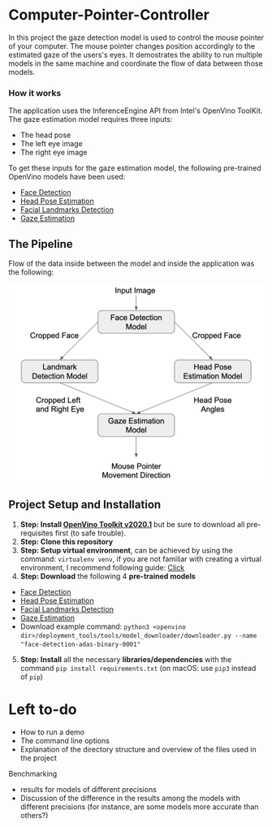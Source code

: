 # Computer-Pointer-Controller

In this project the gaze detection model is used to control the mouse pointer of your computer. The mouse pointer changes position accordingly to the estimated gaze of the users's eyes. It demostrates the ability to run multiple models in the same machine and coordinate the flow of data between those models.

### How it works

The application uses the InferenceEngine API from Intel's OpenVino ToolKit. The gaze estimation model requires three inputs:

- The head pose 
- The left eye image
- The right eye image

To get these inputs for the gaze estimation model, the following pre-trained OpenVino models have been used:

- [Face Detection](https://docs.openvinotoolkit.org/latest/_models_intel_face_detection_adas_binary_0001_description_face_detection_adas_binary_0001.html)
- [Head Pose Estimation](https://docs.openvinotoolkit.org/latest/_models_intel_head_pose_estimation_adas_0001_description_head_pose_estimation_adas_0001.html)
- [Facial Landmarks Detection](https://docs.openvinotoolkit.org/latest/_models_intel_landmarks_regression_retail_0009_description_landmarks_regression_retail_0009.html)
- [Gaze Estimation](https://docs.openvinotoolkit.org/2019_R1/_gaze_estimation_adas_0002_description_gaze_estimation_adas_0002.html)

## The Pipeline

Flow of the data inside between the model and inside the application was the following:

![data_pipeline](https://github.com/HartP97/Computer-Pointer-Controller/blob/master/result_images/data_pipeline.png)


## Project Setup and Installation

1. **Step: Install [OpenVino Toolkit v2020.1](https://docs.openvinotoolkit.org/latest/)** but be sure to download all pre-requisites first (to safe trouble).
2. **Step: Clone this repository**
3. **Step: Setup virtual environment**, can be achieved by using the command: `virtualenv venv`, if you are not familiar with creating a virtual environment, I recommend following guide: [Click](https://packaging.python.org/guides/installing-using-pip-and-virtual-environments/)
4. **Step: Download** the following 4 **pre-trained models**
- [Face Detection](https://docs.openvinotoolkit.org/latest/_models_intel_face_detection_adas_binary_0001_description_face_detection_adas_binary_0001.html)
- [Head Pose Estimation](https://docs.openvinotoolkit.org/latest/_models_intel_head_pose_estimation_adas_0001_description_head_pose_estimation_adas_0001.html)
- [Facial Landmarks Detection](https://docs.openvinotoolkit.org/latest/_models_intel_landmarks_regression_retail_0009_description_landmarks_regression_retail_0009.html)
- [Gaze Estimation](https://docs.openvinotoolkit.org/2019_R1/_gaze_estimation_adas_0002_description_gaze_estimation_adas_0002.html)
- Download example command: `python3 <openvino dir>/deployment_tools/tools/model_downloader/downloader.py --name "face-detection-adas-binary-0001"`
5. **Step: Install** all the necessary **libraries/dependencies** with the command `pip install requirements.txt` (on macOS: use `pip3` instead of `pip`)


# Left to-do
- How to run a demo
- The command line options
- Explanation of the directory structure and overview of the files used in the project

Benchmarking
- results for models of different precisions
- Discussion of the difference in the results among the models with different precisions (for instance, are some models more accurate than others?)
